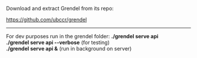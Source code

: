 Download and extract Grendel from its repo:

https://github.com/ubccr/grendel

<hr>
For dev purposes run in the grendel folder: <strong>./grendel serve api</strong><br>
<strong>./grendel serve api --verbose</strong> (for testing)<br>
<strong>./grendel serve api &</strong> (run in background on server)<br>
